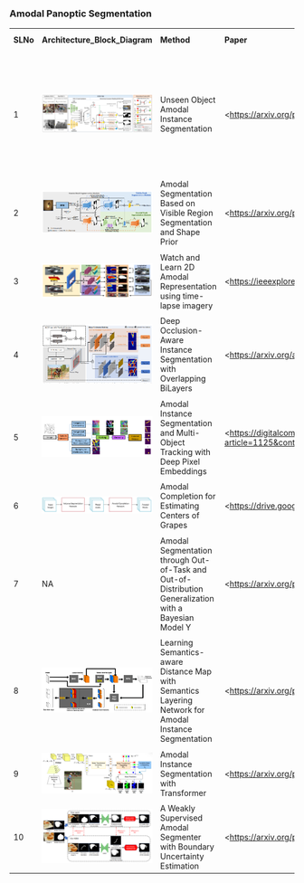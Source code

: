 ﻿### Amodal Panoptic Segmentation

| | | | | | | | | | | | | | |
|-|-|-|-|-|-|-|-|-|-|-|-|-|-|
|**SLNo**|**Architecture_Block_Diagram**|**Method**|**Paper** |**Github**|**Year**|**FrameWork**|**Type**|**Dataset**|**Pretrained Model**|**Training Pipeline**|**Inference Pipeline**|**License**|**Keywords**|
| | | | | | | | | | | | | | |
|1|![hom](datacapture/hom.png)|Unseen Object Amodal Instance Segmentation|<https://arxiv.org/pdf/2109.11103.pdf|https://github.com/gist-ailab/uoais|2022|PyTorch|Instance> Segmentation|UOAIS-SIM|Yes|Yes|Yes|Custom|<p>*List 3 elements (1) <p>* List 3 elements (2) <p>* List 3 elements (3)|
| | | | | | | | | | | | | | |
|2|![Unseen](datacapture/unseen.png)|Amodal Segmentation Based on Visible Region Segmentation and Shape Prior|<https://arxiv.org/pdf/2012.05598.pdf|https://github.com/YutingXiao/Amodal-Segmentation-Based-on-Visible-Region-Segmentation-and-Shape-Prior|2020|PyTorch|Instance> Segmentation|D2SA.KINS,COCOA Cls|Yes|Yes|Yes|NA|KY|
| | | | | | | | | | | | | | |
|3|![walt](datacapture/walt.png)|Watch and Learn 2D Amodal Representation using time-lapse imagery|<https://ieeexplore.ieee.org/document/9878958|https://github.com/dineshreddy91/WALT|2022|PyTorch|Instance> Segmentation|WALT|Yes|Yes|Yes|MIT|KY|
| | | | | | | | | | | | | | |
|4|![bcnet](datacapture/bcnet.png)|Deep Occlusion-Aware Instance Segmentation with Overlapping BiLayers|<https://arxiv.org/abs/2103.12340|https://github.com/lkeab/BCNet|2021|PyTorch|Instance> Segmentation|COCOA , COCO,COCO-OCC, KINS|Yes|Yes|Yes|MIT|KY|
| | | | | | | | | | | | | | |
|5|![embedtrack](datacapture/embedtrack.png)|Amodal Instance Segmentation and Multi-Object Tracking with Deep Pixel Embeddings|<https://digitalcommons.unl.edu/cgi/viewcontent.cgi?article=1125&context=elecengtheses|https://github.com/yanfengliu/embedding_tracking|2019|TensorFlow|Instance> Segmentation|MOT|No|No|Yes|NA|KY|
| | | | | | | | | | | | | | |
|6|![grapemodel](datacapture/grapemodal.png)|Amodal Completion for Estimating Centers of Grapes|<https://drive.google.com/file/d/1RlYYrtNAfvKLiXu55iUw62KNdhcr1ZMb/view|https://github.com/julianlegouic/grape-amodal-completion|2020|PyTorch|Instance> Segmentation|synthetic grape dataset|No|Yes|Yes|NA|KY|
| | | | | | | | | | | | | | |
|7|NA|Amodal Segmentation through Out-of-Task and Out-of-Distribution Generalization with a Bayesian Model Y|<https://arxiv.org/pdf/2010.13175.pdf|https://github.com/YihongSun/Bayesian-Amodal|2022|PyTorch|Instance> Segmentation|KINS, COCOACls,OccludedVehicle|Yes|Yes|Yes|MIT|KY|
| | | | | | | | | | | | | | |
|8|![sln](datacapture/slnmodal.png)|Learning Semantics-aware Distance Map with Semantics Layering Network for Amodal Instance Segmentation|<https://arxiv.org/pdf/1905.12898.pdf|https://github.com/apchenstu/SLN-Amodal|2019|PyTorch|Instance> Segmentation|COCOA Cls, D2SA|Yes|Yes|Yes|MIT|KY|
| | | | | | | | | | | | | | |
|9|![aisformer](datacapture/aisformer.png)|Amodal Instance Segmentation with Transformer|<https://arxiv.org/pdf/2210.06323.pdf|https://github.com/UARK-AICV/AISFormer|2022|PyTorch|Instance> Segmentation|COCOA Cls,D2SA|Yes|Yes|Yes|Apache-2.0|KY|
| | | | | | | | | | | | | | |
|10|![asbu](datacapture/asbu.png)|A Weakly Supervised Amodal Segmenter with Boundary Uncertainty Estimation|<https://arxiv.org/pdf/2108.09897.pdf|https://github.com/ducminhkhoi/Amodal-Instance-Seg-ASBU|2021|PyTorch|Instance> Segmentation|COCOA Cls,KINS|No|Yes|Yes|Apache-2.0|KY|
